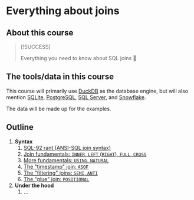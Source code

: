 # Everything about joins

## About this course

> [!SUCCESS]
>
> Everything you need to know about SQL joins 🎉

## The tools/data in this course

This course will primarily use [DuckDB](https://duckdb.org/) as the database engine, but will also mention [SQLite](https://www.sqlite.org/), [PostgreSQL](https://www.postgresql.org/), [SQL Server](https://learn.microsoft.com/en-us/sql/sql-server/?view=sql-server-ver16), and [Snowflake](https://docs.snowflake.com/).

The data will be made up for the examples.

## Outline

1. **Syntax**
   1. [SQL-92 rant (ANSI-SQL join syntax)](syntax/sql-92-rant.md)
   2. [Join fundamentals: `INNER`, `LEFT` (`RIGHT`), `FULL`, `CROSS`](syntax/join-fundamentals.md)
   3. [More fundamentals: `USING`, `NATURAL`](syntax/more-fundamentals.md)
   4. [The "timestamp" join: `ASOF`](syntax/timestamp-joins.md)
   5. [The "filtering" joins: `SEMI`, `ANTI`](syntax/filtering-joins.md)
   6. [The "glue" join: `POSITIONAL`](syntax/glue-joins.md)
2. **Under the hood**
   1. ...
